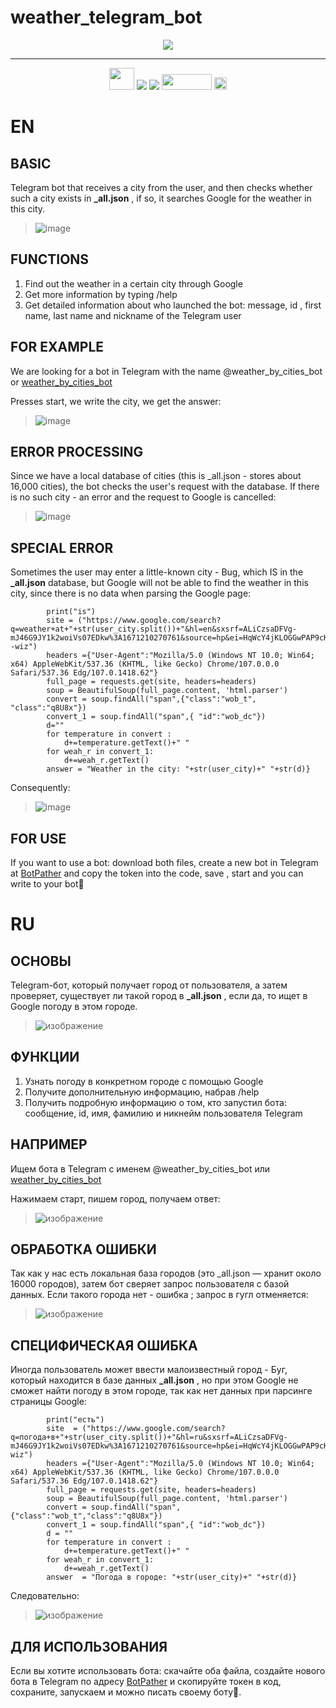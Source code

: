 # weather_telegram_bot

<div id="header" align="center">
<img src="https://img.icons8.com/color/512/telegram-app.png"  width="auto" height ="auto/>        
                                                                                    
</div>                                                                                                                                                                                                                                                                                                                                         
<div id="header" align="center">
  
  <hr/>
   <img src ="https://img.icons8.com/color/512/bot.png" width="40" height =35">
  <img src="https://img.shields.io/badge/platform-linux--64%20%7C%20win--32%20%7C%20osx--64%20%7C%20win--64-lightgreen" width="auto" height ="auto"/>
  <img src="https://img.shields.io/badge/python-v3.7-green" />    
  <img src = "https://img.shields.io/badge/PyCharm-000000.svg?&style=for-the-badge&logo=PyCharm&logoColor=green" width="80" height =25" />
  <img src = "https://img.shields.io/badge/Visual_Studio_Code-0078D4?style=for-the-badge&logo=visual%20studio%20code&logoColor=blue   wight="80" height =20" "/>


</div>

EN
==
BASIC
--
Telegram bot that receives a city from the user, and then checks whether such a city exists in **_all.json** , if so, it searches Google for the weather in this city.
>![image](https://user-images.githubusercontent.com/79650307/211866412-0b367a75-ca17-49aa-a95a-588f3b01fb0c.png)

FUNCTIONS
--
1. Find out the weather in a certain city through Google
2. Get more information by typing /help
3. Get detailed information about who launched the bot: message, id , first name, last name and nickname of the Telegram user

FOR EXAMPLE
--
We are looking for a bot in Telegram with the name @weather_by_cities_bot or <a href="https://web.telegram.org/k/#@weather_by_cities_bot">weather_by_cities_bot</a>

Presses start, we write the city,
we get the answer:
>
>![image](https://user-images.githubusercontent.com/79650307/211865688-af02d653-0eaa-4870-bc02-d70e1065d144.png)



ERROR PROCESSING
--
Since we have a local database of cities (this is _all.json - stores about 16,000 cities), the bot checks the user's request with the database.
If there is no such city -
an error and the request to Google is cancelled:
>
>![image](https://user-images.githubusercontent.com/79650307/211865866-28196f29-b7d2-40cb-bbab-4c4692ef8311.png)


SPECIAL ERROR
--
Sometimes the user may enter a little-known city - Bug, which IS in the **_all.json** database, but Google will not be able to find the weather in this city,
since there is no data when parsing the Google page:
```{python}<space>{if user_city in cities:
        print("is")
        site = ("https://www.google.com/search?q=weather+at+"+str(user_city.split())+"&hl=en&sxsrf=ALiCzsaDFVg-
mJ46G9JY1k2woiVs07EDkw%3A1671210270761&source=hp&ei=HqWcY4jKLOGGwPAP9cKtgAo&iflsig=AJiK0e8AAAAAY5yzLqFF0IHK5muOVlySe3enRck5K4dR&ved=0ahUKEwiI0aC0z_77AhVhAxAIHXVhC6AQ4dUDCAc&uact=5&oq=погода+в+моске&gs_lcp=Cgdnd3Mtd2l6EAMyDQgAEIAEELEDEIMBEAoyBwgAEIAEEAoyBwgAEIAEEAoyBwgAEIAEEAoyBwgAEIAEEAoyBwgAEIAEEAoyBwgAEIAEEAoyBwgAEIAEEAoyBwgAEIAEEAoyBwgAEIAEEAo6B
-wiz")
        headers ={"User-Agent":"Mozilla/5.0 (Windows NT 10.0; Win64; x64) AppleWebKit/537.36 (KHTML, like Gecko) Chrome/107.0.0.0 Safari/537.36 Edg/107.0.1418.62"}
        full_page = requests.get(site, headers=headers)
        soup = BeautifulSoup(full_page.content, 'html.parser')
        convert = soup.findAll("span",{"class":"wob_t",
"class":"q8U8x"})
        convert_1 = soup.findAll("span",{ "id":"wob_dc"})
        d=""
        for temperature in convert :
            d+=temperature.getText()+" "
        for weah_r in convert_1:
            d+=weah_r.getText()
        answer = "Weather in the city: "+str(user_city)+" "+str(d)}
  ```


Consequently:
>![image](https://user-images.githubusercontent.com/79650307/211866925-7fb18936-348e-4c11-81ee-11e66b3952ea.png)



FOR USE
--
If you want to use a bot: download both files, create a new bot in Telegram at <a href="https://web.telegram.org/k/#@BotFather">BotPather</a> and copy the token into the code, save , start and you can write to your bot🦎

RU
==

ОСНОВЫ
--
Telegram-бот, который получает город от пользователя, а затем проверяет, существует ли такой город в **_all.json** , если да, то ищет в Google погоду в этом городе.
>![изображение](https://user-images.githubusercontent.com/79650307/211866412-0b367a75-ca17-49aa-a95a-588f3b01fb0c.png)

ФУНКЦИИ
--
1. Узнать погоду в конкретном городе с помощью Google
2. Получите дополнительную информацию, набрав /help
3. Получить подробную информацию о том, кто запустил бота: сообщение, id, имя, фамилию и никнейм пользователя Telegram

НАПРИМЕР
--
Ищем бота в Telegram с именем @weather_by_cities_bot или <a href="https://web.telegram.org/k/#@weather_by_cities_bot">weather_by_cities_bot</a>

Нажимаем старт, пишем город, получаем ответ:
>
>![изображение](https://user-images.githubusercontent.com/79650307/211865688-af02d653-0eaa-4870-bc02-d70e1065d144.png)



ОБРАБОТКА ОШИБКИ
--
Так как у нас есть локальная база городов (это _all.json — хранит около 16000 городов),
затем бот сверяет запрос пользователя с базой данных.
Если такого города нет - ошибка ; запрос в гугл отменяется:
>
>![изображение](https://user-images.githubusercontent.com/79650307/211865866-28196f29-b7d2-40cb-bbab-4c4692ef8311.png)


СПЕЦИФИЧЕСКАЯ ОШИБКА
--
Иногда пользователь может ввести малоизвестный город - Буг,
который находится в базе данных **_all.json** , но при этом Google не сможет найти погоду в этом городе, так как нет данных при парсинге страницы Google:

```{python}<пробел>{if user_city in cities:
        print("есть")
        site  = ("https://www.google.com/search?q=погода+в+"+str(user_city.split())+"&hl=ru&sxsrf=ALiCzsaDFVg-mJ46G9JY1k2woiVs07EDkw%3A1671210270761&source=hp&ei=HqWcY4jKLOGGwPAP9cKtgAo&iflsig=AJiK0e8AAAAAY5yzLqFF0IHK5muOVlySe3enRck5K4dR&ved=0ahUKEwiI0aC0z_77AhVhAxAIHXVhC6AQ4dUDCAc&uact=5&oq=погода+в+моске&gs_lcp=Cgdnd3Mtd2l6EAMyDQgAEIAEELEDEIMBEAoyBwgAEIAEEAoyBwgAEIAEEAoyBwgAEIAEEAoyBwgAEIAEEAoyBwgAEIAEEAoyBwgAEIAEEAoyBwgAEIAEEAoyBwgAEIAEEAoyBwgAEIAEEAo6BAgjECc6CwgAEIAEELEDEIMBOgUIABCABDoICAAQsQMQgwE6EQguEIAEELEDEIMBEMcBENEDOgwIIxAnEJ0CEEYQgAI6DggAEIAEELEDEIMBEMkDUABYpBBgzRFoAHAAeACAAeEBiAGvDJIBBTcuNi4xmAEAoAEB&sclient=gws-wiz")
        headers ={"User-Agent":"Mozilla/5.0 (Windows NT 10.0; Win64; x64) AppleWebKit/537.36 (KHTML, like Gecko) Chrome/107.0.0.0 Safari/537.36 Edg/107.0.1418.62"}
        full_page = requests.get(site, headers=headers)
        soup = BeautifulSoup(full_page.content, 'html.parser')
        convert = soup.findAll("span",{"class":"wob_t","class":"q8U8x"})
        convert_1 = soup.findAll("span",{ "id":"wob_dc"})
        d = ""
        for temperature in convert :
            d+=temperature.getText()+" "
        for weah_r in convert_1:
            d+=weah_r.getText()
        answer  = "Погода в городе: "+str(user_city)+" "+str(d)}
   ```

Следовательно:
>![изображение](https://user-images.githubusercontent.com/79650307/211866925-7fb18936-348e-4c11-81ee-11e66b3952ea.png)



ДЛЯ ИСПОЛЬЗОВАНИЯ
--
Если вы хотите использовать бота: скачайте оба файла, создайте нового бота в Telegram по адресу <a href="https://web.telegram.org/k/#@BotFather">BotPather</a> и скопируйте токен в код, сохраните, запускаем и можно писать своему боту🦎.

